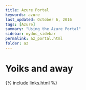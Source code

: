 ```yaml
---
title: Azure Portal
keywords: azure
last_updated: October 6, 2016
tags: [Azure]
summary: "Using the Azure Portal"
sidebar: mydoc_sidebar
permalink: az_portal.html
folder: az
---
```


# Yoiks and away

{% include links.html %}
